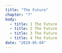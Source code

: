 ```yaml
---
title: "The Future"
chapter: "7"
body:
  - title: 1 The Future
  - title: 2 The Future
  - title: 3 The Future
  - title: 4 The Future
date: "2019-05-04"
---
```

